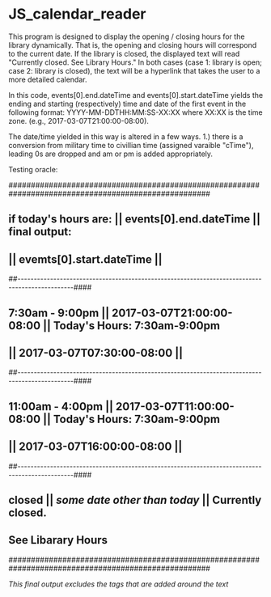 # JS_calendar_reader

This program is designed to display the opening / closing hours for the library dynamically. That is, the opening and closing hours will correspond to the current date. If the library is closed, the displayed text will read "Currently closed. See Library Hours." In both cases (case 1: library is open; case 2: library is closed), the text will be a hyperlink that takes the user to a more detailed calendar.

In this code, events[0].end.dateTime and events[0].start.dateTime yields the ending and starting (respectively) time and date of the first event in the following format: YYYY-MM-DDTHH:MM:SS-XX:XX where XX:XX is the time zone. (e.g., 2017-03-07T21:00:00-08:00).

The date/time yielded in this way is altered in a few ways. 1.) there is a conversion from military time to civillian time (assigned varaible "cTime"), leading 0s are dropped and am or pm is added appropriately.

Testing oracle:

#####################################################################################################
##     if today's hours are:  ||     events[0].end.dateTime   ||     final output:               #### 
##                            ||     evemts[0].start.dateTime ||                                 ####
##-----------------------------------------------------------------------------------------------####
##       7:30am - 9:00pm      ||   2017-03-07T21:00:00-08:00  ||  Today's Hours: 7:30am-9:00pm   ####
##                            ||   2017-03-07T07:30:00-08:00  ||                                 ####
##-----------------------------------------------------------------------------------------------####
##       11:00am - 4:00pm     ||   2017-03-07T11:00:00-08:00  ||  Today's Hours: 7:30am-9:00pm   ####
##                            ||   2017-03-07T16:00:00-08:00  ||                                 ####
##-----------------------------------------------------------------------------------------------####
##        closed              || *some date other than today* ||      Currently closed.          #### 
##                                                                    See Libarary Hours         ####
#####################################################################################################

*This final output excludes the <a href></a> tags that are added around the text*
